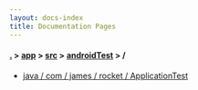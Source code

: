 ```yaml
---
layout: docs-index
title: Documentation Pages
---
```

#### [.](./../../../index) > [app](./../../index) > [src](./../index) > [androidTest](./index) > **/**

- [java / com / james / rocket / ApplicationTest](java/com/james/rocket/ApplicationTest)
